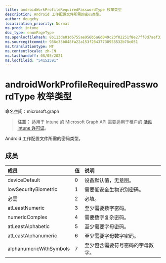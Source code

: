 ```yaml
---
title: androidWorkProfileRequiredPasswordType 枚举类型
description: Android 工作配置文件所需的密码类型。
author: dougeby
localization_priority: Normal
ms.prod: intune
doc_type: enumPageType
ms.openlocfilehash: 8b113de01d6755ae956b5a6d049c23f02251f8e27ff0d7aef312e28d2b09061d
ms.sourcegitcommit: 986c33b848fa22a153f28437738953532b78c051
ms.translationtype: MT
ms.contentlocale: zh-CN
ms.lasthandoff: 08/05/2021
ms.locfileid: "54152591"
---
```

# <a name="androidworkprofilerequiredpasswordtype-enum-type"></a>androidWorkProfileRequiredPasswordType 枚举类型

命名空间：microsoft.graph

> **注意：** 适用于 Intune 的 Microsoft Graph API 需要适用于租户的 [活动 Intune 许可证](https://go.microsoft.com/fwlink/?linkid=839381)。

Android 工作配置文件所需的密码类型。

## <a name="members"></a>成员
|成员|值|说明|
|:---|:---|:---|
|deviceDefault|0|设备默认值，无意图。|
|lowSecurityBiometric|1|需要低安全生物识别密码。|
|必需|2|必填。|
|atLeastNumeric|3|至少需要数字密码。|
|numericComplex|4 |需要数字复杂密码。|
|atLeastAlphabetic|5 |至少需要字母密码。|
|atLeastAlphanumeric|6 |至少需要字母数字密码。|
|alphanumericWithSymbols|7 |至少包含需要符号密码的字母数字。|




